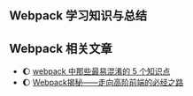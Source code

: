 ## Webpack 学习知识与总结

## Webpack 相关文章

- :waxing_gibbous_moon: [webpack 中那些最易混淆的 5 个知识点](https://juejin.im/post/5cede821f265da1bbd4b5630)
- :waxing_gibbous_moon: [Webpack揭秘——走向高阶前端的必经之路](https://imweb.io/topic/5baca58079ddc80f36592f1a)